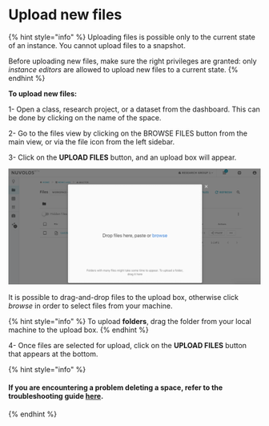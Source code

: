 # Upload new files

{% hint style="info" %}
Uploading files is possible only to the current state of an instance. You cannot upload files to a snapshot.

Before uploading new files, make sure the right privileges are granted: only _instance editors_ are allowed to upload new files to a current state.
{% endhint %}

**To upload new files:**

1- Open a class, research project, or a dataset from the dashboard. This can be done by clicking on the name of the space.

2- Go to the files view by clicking on the BROWSE FILES button from the main view, or via the file icon from the left sidebar.

3- Click on the **UPLOAD FILES** button, and an upload box will appear.

![](../../.gitbook/assets/screen-shot-2020-02-12-at-3.44.15-pm.png)

It is possible to drag-and-drop files to the upload box, otherwise click _browse_ in order to select files from your machine.

{% hint style="info" %}
To upload **folders**, drag the folder from your local machine to the upload box.
{% endhint %}

4- Once files are selected for upload, click on the **UPLOAD FILES** button that appears at the bottom.

{% hint style="info" %}
#### If you are encountering a problem deleting a space, refer to the troubleshooting guide [here](../../troubleshooting/authorization-issues/cannot-upload-a-file.md).
{% endhint %}

